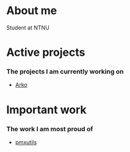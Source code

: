 # About me
Student at NTNU

# Active projects
### The projects I am currently working on
* [Arko](https://github.com/Areskiko/Arko)

# Important work
### The work I am most proud of
* [pmxutils](https://github.com/Areskiko/pmxutils)
